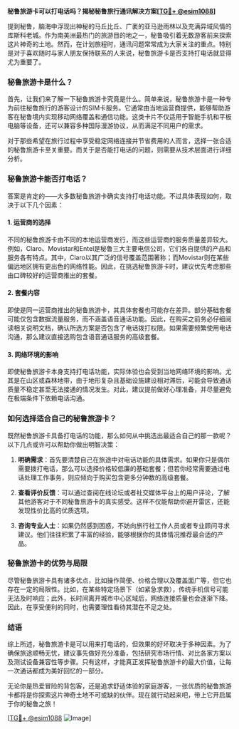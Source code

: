 **秘鲁旅游卡可以打电话吗？揭秘秘鲁旅行通讯解决方案[[TG💪+ @esim1088](https://t.me/s/esim1088)]**

提到秘鲁，脑海中浮现出神秘的马丘比丘、广袤的亚马逊雨林以及充满异域风情的库斯科老城。作为南美洲最热门的旅游目的地之一，秘鲁吸引着无数游客前来探索这片神奇的土地。然而，在计划旅程时，通讯问题常常成为大家关注的重点。特别是对于喜欢随时与家人朋友保持联系的人来说，秘鲁旅游卡是否支持打电话就显得尤为重要了。

### 秘鲁旅游卡是什么？

首先，让我们来了解一下秘鲁旅游卡究竟是什么。简单来说，秘鲁旅游卡是一种专为前往秘鲁旅行的游客设计的SIM卡服务。它通常由当地运营商提供，能够帮助游客在秘鲁境内实现移动网络覆盖和通信功能。这类卡片不仅适用于智能手机和平板电脑等设备，还可以兼容多种国际漫游协议，从而满足不同用户的需求。

对于那些希望在旅行过程中享受稳定网络连接并节省费用的人而言，选择一张合适的秘鲁旅游卡至关重要。而关于是否能打电话的问题，则需要从技术层面进行详细分析。

### 秘鲁旅游卡能否打电话？

答案是肯定的——大多数秘鲁旅游卡确实支持打电话功能。不过具体表现如何，取决于以下几个因素：

#### 1. **运营商的选择**
不同的秘鲁旅游卡由不同的本地运营商发行，而这些运营商的服务质量差异较大。例如，Claro、Movistar和Entel是秘鲁三大主要电信公司，它们各自提供的产品和服务各有特点。其中，Claro以其广泛的信号覆盖范围著称；而Movistar则在某些偏远地区拥有更出色的网络性能。因此，在挑选秘鲁旅游卡时，建议优先考虑那些由口碑较好的运营商推出的套餐。

#### 2. **套餐内容**
即使是同一运营商推出的秘鲁旅游卡，其具体套餐也可能存在差异。部分基础套餐可能仅包含数据流量服务，而不涵盖语音通话功能。因此，在购买之前务必仔细阅读相关说明文档，确认所选方案是否包含了电话拨打权限。如果需要频繁使用电话沟通，那么建议直接选购包含语音通话服务的高级套餐。

#### 3. **网络环境的影响**
即使秘鲁旅游卡本身支持打电话功能，实际体验也会受到当地网络环境的影响。尤其是在山区或森林地带，由于地形复杂且基础设施建设相对滞后，可能会导致通话质量不稳定甚至无法接通的情况发生。对此，建议提前做好心理准备，并尽量避免在极端条件下依赖电话沟通。

### 如何选择适合自己的秘鲁旅游卡？

既然秘鲁旅游卡具备打电话的功能，那么如何从中挑选出最适合自己的那一款呢？以下几点或许可以帮助你做出明智决策：

1. **明确需求**：首先要清楚自己在旅途中对电话功能的具体需求。如果你只是偶尔需要拨打电话，那么可以选择价格较低廉的基础套餐；但若你经常需要通过电话处理工作事务，则应倾向于购买包含更多分钟数的高级套餐。
   
2. **查看评价反馈**：可以通过查阅在线论坛或者社交媒体平台上的用户评论，了解其他游客对于不同秘鲁旅游卡的真实感受。这样不仅能帮助你避开雷区，还能发现性价比高的优质选项。

3. **咨询专业人士**：如果仍然感到困惑，不妨向旅行社工作人员或者专业顾问寻求建议。他们往往积累了丰富的经验，能够根据你的具体情况推荐最合适的产品。

### 秘鲁旅游卡的优势与局限

尽管秘鲁旅游卡具有诸多优点，比如操作简便、价格合理以及覆盖面广等，但它也存在一定的局限性。比如，在某些特定场景下（如紧急求救），传统手机信号可能无法及时响应；此外，长时间离开城市中心区域后，网络连接质量也会逐渐下降。因此，在享受便利的同时，也需要理性看待其潜在不足之处。

### 结语

综上所述，秘鲁旅游卡是可以用来打电话的，但效果的好坏取决于多种因素。为了确保旅途顺畅无忧，建议事先做好充分准备，包括研究市场行情、对比各家方案以及测试设备兼容性等步骤。只有这样，才能真正发挥秘鲁旅游卡的最大价值，让每一次通话都成为美好回忆的一部分。

无论你是热爱冒险的背包客，还是追求舒适体验的家庭游客，一张优质的秘鲁旅游卡都将是你探索这片神奇土地不可或缺的伙伴。现在就行动起来吧，带上它开启属于你的秘鲁之旅！

[[TG💪+ @esim1088](https://t.me/s/esim1088) ![Image](https://i.postimg.cc/4NQfJmqS/Snipaste-2025-05-13-00-14-12.png)]